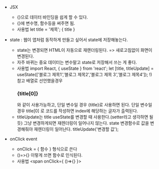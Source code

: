 * JSX
    - {}으로 데이터 바인딩을 쉽게 할 수 있다.
    - {}에 변수명, 함수등을 써주면 됨.
    - 사용법
        let title = '제목';
        <span>{ title }</span>

* state : 웹이 앱처럼 동작하게 만들고 싶어서 state에 저장해놓는다.
    - state는 변경되면 HTML이 자동으로 재랜더링된다. => 새로고침없이 화면이 변경된다.
    - 자주 바뀌는 중요 데이터는 변수말고 state로 저장해서 쓰는 게 좋다.
    - 사용법 
        import React, { useState } from 'react';
        let [title, titleUpdate] = useState(['블로그 제목1','블로그 제목2','블로그 제목 3','블로그 제목4']);
            !) 참고
             배열로 선언했을경우 <h3>{title[0]}</h3> 와 같이 사용가능하고, 단일 변수일 경우 {title}로 사용하면 된다.
             단일 변수일 경우 title[0] 로 코드를 작성하면 index에 해당하는 글자가 출력된다.
    - titleUpdate는 title useState를 변경할 때 사용한다.(setter라고 생각하면 될듯) 그냥 변경하게되면 재렌더링이 일어나지 않는다.
      state 변경함수로 값을 변경해줘야 재렌더링이 일어난다. 
        titleUpdate('변경할 값');         

* onClick event
    - onClick = { 함수 } 형식으로 쓴다
    - ()=>{} 이렇게 쓰면 함수로 인식된다.
    - 사용법
        <span onClick={ ()=>{} }>          